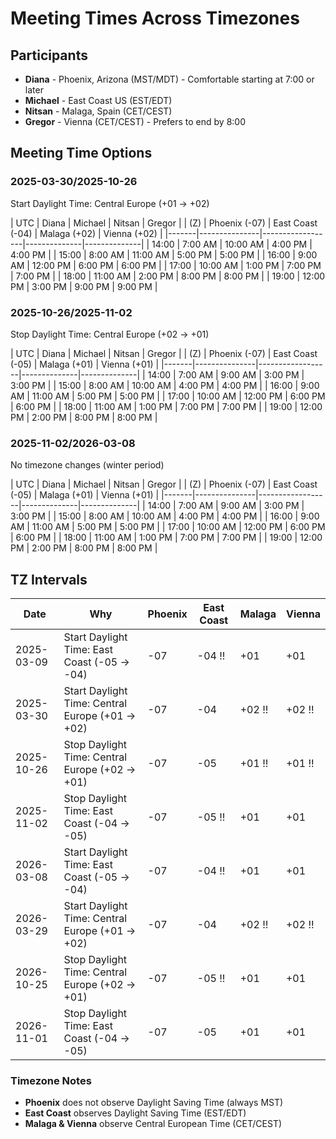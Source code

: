 # Meeting Times Across Timezones

## Participants

- **Diana** - Phoenix, Arizona (MST/MDT) - Comfortable starting at 7:00 or later
- **Michael** - East Coast US (EST/EDT) 
- **Nitsan** - Malaga, Spain (CET/CEST)
- **Gregor** - Vienna (CET/CEST) - Prefers to end by 8:00

## Meeting Time Options

### 2025-03-30/2025-10-26

Start Daylight Time: Central Europe (+01 -> +02)

| UTC   | Diana         | Michael          | Nitsan       | Gregor       |
| (Z)   | Phoenix (-07) | East Coast (-04) | Malaga (+02) | Vienna (+02) |
|-------|---------------|------------------|--------------|--------------|
| 14:00 | 7:00 AM       | 10:00 AM         | 4:00 PM      | 4:00 PM      |
| 15:00 | 8:00 AM       | 11:00 AM         | 5:00 PM      | 5:00 PM      |
| 16:00 | 9:00 AM       | 12:00 PM         | 6:00 PM      | 6:00 PM      |
| 17:00 | 10:00 AM      | 1:00 PM          | 7:00 PM      | 7:00 PM      |
| 18:00 | 11:00 AM      | 2:00 PM          | 8:00 PM      | 8:00 PM      |
| 19:00 | 12:00 PM      | 3:00 PM          | 9:00 PM      | 9:00 PM      |

### 2025-10-26/2025-11-02

Stop Daylight Time: Central Europe (+02 -> +01)

| UTC   | Diana         | Michael          | Nitsan       | Gregor       |
| (Z)   | Phoenix (-07) | East Coast (-05) | Malaga (+01) | Vienna (+01) |
|-------|---------------|------------------|--------------|--------------|
| 14:00 | 7:00 AM       | 9:00 AM          | 3:00 PM      | 3:00 PM      |
| 15:00 | 8:00 AM       | 10:00 AM         | 4:00 PM      | 4:00 PM      |
| 16:00 | 9:00 AM       | 11:00 AM         | 5:00 PM      | 5:00 PM      |
| 17:00 | 10:00 AM      | 12:00 PM         | 6:00 PM      | 6:00 PM      |
| 18:00 | 11:00 AM      | 1:00 PM          | 7:00 PM      | 7:00 PM      |
| 19:00 | 12:00 PM      | 2:00 PM          | 8:00 PM      | 8:00 PM      |

### 2025-11-02/2026-03-08

No timezone changes (winter period)

| UTC   | Diana         | Michael          | Nitsan       | Gregor       |
| (Z)   | Phoenix (-07) | East Coast (-05) | Malaga (+01) | Vienna (+01) |
|-------|---------------|------------------|--------------|--------------|
| 14:00 | 7:00 AM       | 9:00 AM          | 3:00 PM      | 3:00 PM      |
| 15:00 | 8:00 AM       | 10:00 AM         | 4:00 PM      | 4:00 PM      |
| 16:00 | 9:00 AM       | 11:00 AM         | 5:00 PM      | 5:00 PM      |
| 17:00 | 10:00 AM      | 12:00 PM         | 6:00 PM      | 6:00 PM      |
| 18:00 | 11:00 AM      | 1:00 PM          | 7:00 PM      | 7:00 PM      |
| 19:00 | 12:00 PM      | 2:00 PM          | 8:00 PM      | 8:00 PM      |

## TZ Intervals

| Date       | Why                                              | Phoenix | East Coast | Malaga | Vienna |
|------------|--------------------------------------------------|---------|------------|--------|--------|
| 2025-03-09 | Start Daylight Time: East Coast (-05 -> -04)     | -07     | -04 !!     | +01    | +01    |
| 2025-03-30 | Start Daylight Time: Central Europe (+01 -> +02) | -07     | -04        | +02 !! | +02 !! |
| 2025-10-26 | Stop Daylight Time: Central Europe (+02 -> +01)  | -07     | -05        | +01 !! | +01 !! |
| 2025-11-02 | Stop Daylight Time: East Coast (-04 -> -05)      | -07     | -05 !!     | +01    | +01    |
| 2026-03-08 | Start Daylight Time: East Coast (-05 -> -04)     | -07     | -04 !!     | +01    | +01    |
| 2026-03-29 | Start Daylight Time: Central Europe (+01 -> +02) | -07     | -04        | +02 !! | +02 !! |
| 2026-10-25 | Stop Daylight Time: Central Europe (+02 -> +01)  | -07     | -05 !!     | +01    | +01    |
| 2026-11-01 | Stop Daylight Time: East Coast (-04 -> -05)      | -07     | -05        | +01    | +01    |

### Timezone Notes

- **Phoenix** does not observe Daylight Saving Time (always MST)
- **East Coast** observes Daylight Saving Time (EST/EDT)
- **Malaga & Vienna** observe Central European Time (CET/CEST)
